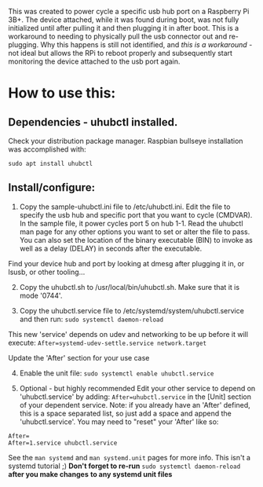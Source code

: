 This was created to power cycle a specific usb hub port on a Raspberry Pi 3B+.
The device attached, while it was found during boot, was not fully initialized
until after pulling it and then plugging it in after boot.  This is a workaround
to needing to physically pull the usb connector out and re-plugging.  Why this
happens is still not identified, and *this is a workaround* - not ideal but
allows the RPi to reboot properly and subsequently start monitoring the device
attached to the usb port again.


# How to use this:

## Dependencies - uhubctl installed.  
Check your distribution package manager.  Raspbian bullseye installation was
accomplished with:

`sudo apt install uhubctl`

## Install/configure: 
1. Copy the sample-uhubctl.ini file to /etc/uhubctl.ini.
Edit the file to specify the usb hub and specific port that you want to cycle
(CMDVAR).  In the sample file, it power cycles port 5 on hub 1-1.  Read the
uhubctl man page for any other options you want to set or alter the file to
pass.  You can also set the location of the binary executable (BIN) to invoke
as well as a delay (DELAY) in seconds after the executable.

Find your device hub and port by looking at dmesg after plugging it in, or
lsusb, or other tooling...

2. Copy the uhubctl.sh to /usr/local/bin/uhubctl.sh.  Make sure that it is mode
'0744'.

3. Copy the uhubctl.service file to /etc/systemd/system/uhubctl.service and then
run: `sudo systemctl daemon-reload`

This new 'service' depends on udev and networking to be up before it will execute:
`After=systemd-udev-settle.service network.target`

Update the 'After' section for your use case

4. Enable the unit file:
`sudo systemctl enable uhubctl.service`

5. Optional - but highly recommended 
Edit your other service to depend on 'uhubctl.service' by adding:
`After=uhubctl.service` in the [Unit] section of your dependent service.  Note:
if you already have an 'After' defined, this is a space separated list, so just
add a space and append the 'uhubctl.service'.  You may need to "reset" your
'After' like so:
```
After=
After=1.service uhubctl.service
```
See the `man systemd` and `man systemd.unit` pages for more info.  This isn't a
systemd tutorial ;) 
**Don't forget to re-run** `sudo systemctl daemon-reload` **after you make changes**
**to any systemd unit files**
